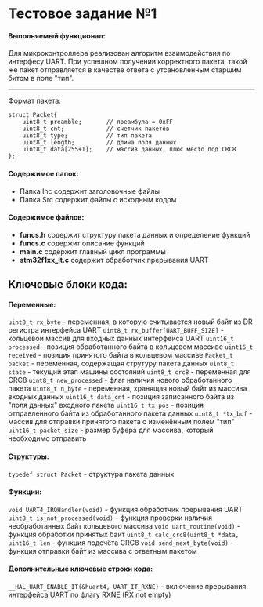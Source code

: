 # Тестовое задание №1

#### Выполняемый функционал:
Для микроконтроллера реализован алгоритм взаимодействия по интерфесу UART. 
При успешном получении корректного пакета, такой же пакет отправляется в качестве ответа с утсановленным старшим битом в поле "тип".
____
Формат пакета:
```
struct Packet{
	uint8_t	preamble;		// преамбула = 0xFF
	uint8_t cnt;			// счетчик пакетов
	uint8_t type;			// тип пакета
	uint8_t length;			// длина поля данных
	uint8_t data[255+1];	// массив данных, плюс место под CRC8
};
```
#### Содержимое папок:
- Папка Inc содержит заголовочные файлы
- Папка Src содержит файлы с исходным кодом

#### Содержимое файлов:
- **funcs.h** содержит структуру пакета данных и определение функций
- **funcs.c** содержит описание функций
- **main.c** содержит главный цикл программы
- **stm32f1xx_it.c** содержит обработчик прерывания UART

## Ключевые блоки кода:

#### Переменные:
`uint8_t rx_byte` - переменная, в которую считывается новый байт из DR регистра интерфейса UART
`uint8_t rx_buffer[UART_BUFF_SIZE]` - кольцевой массив для входных данных интерфейса UART
`uint16_t processed` - позиция обработанного байта в кольцевом массиве
`uint16_t received` - позиция принятого байта в кольцевом массиве
`Packet_t packet` - переменная, содержащая струтуру пакета данных
`uint8_t state` - текущий этап машины состояний
`uint8_t crc8` - переменная для CRC8
`uint8_t new_processed` - флаг наличия нового обработанного пакета
`uint8_t n_byte` - переменная, хранящая новый байт из массива входных данных
`uint16_t data_cnt` - позиция записанного байта из "поля данных" входного пакета
`uint16_t tx_pos` - позиция отправленного байта из обработанного пакета данных
`uint8_t *tx_buf` - массив для отправки принятого пакета с изменённым полем "тип"
`uint16_t packet_size` - размер буфера для массива, который необходимо отправить

#### Структуры:
`typedef struct Packet` - структура пакета данных

#### Функции:
`void UART4_IRQHandler(void)` - функция обработчик прерывания UART
`uint8_t is_not_processed(void)` - функция проверки наличия необработанных байт кольцевого массива
`void uart_routine(void)` - функция обработки принятых байт
`uint8_t calc_crc8(uint8_t *data, uint16_t len` - функция подсчёта CRC8
`void send_next_byte(void)` - функция отправки байт из массива с ответным пакетом

#### Дополнительные ключевые строки кода:
`__HAL_UART_ENABLE_IT(&huart4, UART_IT_RXNE)` - включение прерывания интерфейса UART по флагу RXNE (RX not empty)
